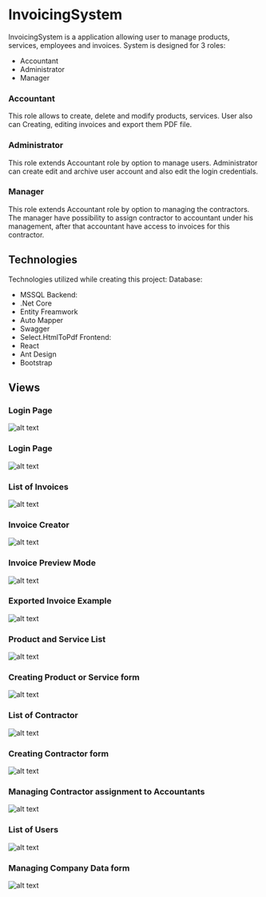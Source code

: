 # InvoicingSystem
InvoicingSystem is a application allowing user to manage products, services, employees and invoices. System is designed for 3 roles:
* Accountant 
* Administrator
* Manager


### Accountant
This role allows to create, delete and modify products, services. User also can Creating, editing invoices and export them PDF file.
### Administrator
This role extends Accountant role by option to manage users. Administrator can create edit and archive user account and also edit the login credentials.
### Manager
This role extends Accountant role by option to managing the contractors. The manager have possibility to assign contractor to accountant under his management, after that accountant have access to invoices for this contractor.

## Technologies
Technologies utilized while creating this project:
Database:
* MSSQL
Backend:
* .Net Core
* Entity Freamwork
* Auto Mapper
* Swagger
* Select.HtmlToPdf
Frontend:
* React
* Ant Design
* Bootstrap

## Views
### Login Page
![alt text](img/loginPage.png)

### Login Page
![alt text](img/loginPage.png)
### List of Invoices
![alt text](img/invoiceList.png)
### Invoice Creator
![alt text](img/AddInvoice.png)
### Invoice Preview Mode
![alt text](img/InvoicePreview.png)
### Exported Invoice Example
![alt text](img/PDFINvoicee.png)
### Product and Service List
![alt text](img/productList.png)
### Creating Product or Service form
![alt text](img/AddProduct.png)
### List of Contractor
![alt text](img/contractorsList.png)
### Creating Contractor form
![alt text](img/contractorsModal.png)
### Managing Contractor assignment to Accountants
![alt text](img/ManagerPanelEdit.png)
### List of Users
![alt text](img/userList.png)
### Managing Company Data form
![alt text](img/CompanyDataEdit.png)
















